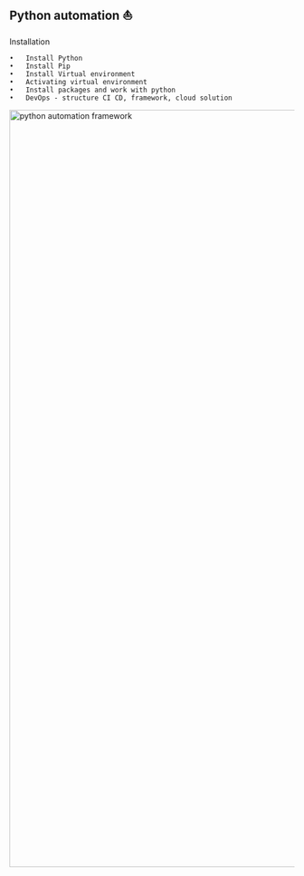 Python automation ⛵️
-------------------------------------------------------------
Installation

	•	Install Python
	•	Install Pip
	•	Install Virtual environment
	•	Activating virtual environment
	•	Install packages and work with python
	•	DevOps - structure CI CD, framework, cloud solution


<img width="1336" alt="python automation framework" src="https://github.com/alex27dz/testautomationpy/assets/52358947/bfd87251-590d-4969-9338-35ad6212240f">

